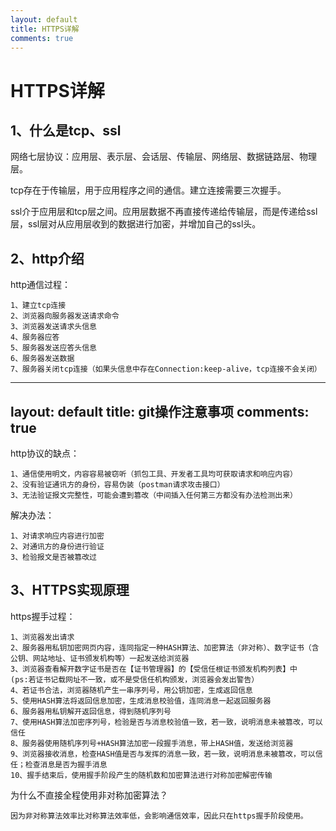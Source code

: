 ```yaml
---
layout: default
title: HTTPS详解
comments: true
---
```

# HTTPS详解

## 1、什么是tcp、ssl
网络七层协议：应用层、表示层、会话层、传输层、网络层、数据链路层、物理层。

tcp存在于传输层，用于应用程序之间的通信。建立连接需要三次握手。

ssl介于应用层和tcp层之间。应用层数据不再直接传递给传输层，而是传递给ssl层，ssl层对从应用层收到的数据进行加密，并增加自己的ssl头。

## 2、http介绍

http通信过程：

```
1、建立tcp连接
2、浏览器向服务器发送请求命令
3、浏览器发送请求头信息
4、服务器应答
5、服务器发送应答头信息
6、服务器发送数据
7、服务器关闭tcp连接（如果头信息中存在Connection:keep-alive，tcp连接不会关闭）
```


---
layout: default
title: git操作注意事项
comments: true
---

http协议的缺点：

```
1、通信使用明文，内容容易被窃听（抓包工具、开发者工具均可获取请求和响应内容）
2、没有验证通讯方的身份，容易伪装（postman请求攻击接口）
3、无法验证报文完整性，可能会遭到篡改（中间插入任何第三方都没有办法检测出来）
```

解决办法：

```
1、对请求响应内容进行加密
2、对通讯方的身份进行验证
3、检验报文是否被篡改过
```
## 3、HTTPS实现原理

https握手过程：

```
1、浏览器发出请求
2、服务器用私钥加密网页内容，连同指定一种HASH算法、加密算法（非对称）、数字证书（含公钥、网站地址、证书颁发机构等）一起发送给浏览器
3、浏览器查看解开数字证书是否在【证书管理器】的【受信任根证书颁发机构列表】中
(ps:若证书记载网址不一致，或不是受信任机构颁发，浏览器会发出警告）
4、若证书合法，浏览器随机产生一串序列号，用公钥加密，生成返回信息
5、使用HASH算法将返回信息加密，生成消息校验值，连同消息一起返回服务器
6、服务器用私钥解开返回信息，得到随机序列号
7、使用HASH算法加密序列号，检验是否与消息校验值一致，若一致，说明消息未被篡改，可以信任
8、服务器使用随机序列号+HASH算法加密一段握手消息，带上HASH值，发送给浏览器
9、浏览器接收消息，检查HASH值是否与发挥的消息一致，若一致，说明消息未被篡改，可以信任；检查消息是否为握手消息
10、握手结束后，使用握手阶段产生的随机数和加密算法进行对称加密解密传输
```

为什么不直接全程使用非对称加密算法？


```
因为非对称算法效率比对称算法效率低，会影响通信效率，因此只在https握手阶段使用。
```


